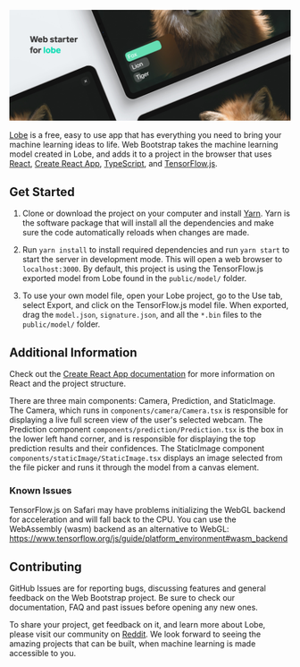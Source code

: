 ![Web Bootstrap header](assets/header.jpg)

[Lobe](http://lobe.ai/) is a free, easy to use app that has everything you need to bring your machine learning ideas to life.
Web Bootstrap takes the machine learning model created in Lobe, and adds it to a project in the browser that uses
[React](https://reactjs.org), [Create React App](https://github.com/facebook/create-react-app), [TypeScript](https://www.typescriptlang.org/), and [TensorFlow.js](https://www.tensorflow.org/js).

## Get Started

1. Clone or download the project on your computer and install [Yarn](https://yarnpkg.com/). Yarn is the software package that will install all the dependencies and make sure the code automatically reloads when changes are made.

2. Run `yarn install` to install required dependencies and run `yarn start` to start the server in development mode. This will open a web browser to
`localhost:3000`. By default, this project is using the TensorFlow.js exported model from Lobe found in the `public/model/` folder.

3. To use your own model file, open your Lobe project, go to the Use tab, select Export, and click on the TensorFlow.js model file. 
When exported, drag the `model.json`, `signature.json`, and all the `*.bin` files to the `public/model/` folder.

## Additional Information

Check out the [Create React App documentation](https://create-react-app.dev/docs/getting-started)
for more information on React and the project structure.

There are three main components: Camera, Prediction, and StaticImage. 
The Camera, which runs in `components/camera/Camera.tsx` is responsible for displaying a live full screen view of the user's selected webcam. 
The Prediction component `components/prediction/Prediction.tsx` is the box in the lower left hand corner, and is responsible for displaying the top prediction results and their confidences.
The StaticImage component `components/staticImage/StaticImage.tsx` displays an image selected from the file picker and runs it through the model from a canvas element.

### Known Issues
TensorFlow.js on Safari may have problems initializing the WebGL backend for acceleration and will fall back to the CPU.
You can use the WebAssembly (wasm) backend as an alternative to WebGL: 
https://www.tensorflow.org/js/guide/platform_environment#wasm_backend

## Contributing

GitHub Issues are for reporting bugs, discussing features and general feedback on the Web Bootstrap project. Be sure to check our documentation, FAQ and past issues before opening any new ones.

To share your project, get feedback on it, and learn more about Lobe, please visit our community on [Reddit](https://www.reddit.com/r/Lobe/). 
We look forward to seeing the amazing projects that can be built, when machine learning is made accessible to you.
